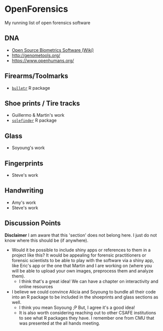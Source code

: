 # OpenForensics
My running list of open forensics software

## DNA

- [Open Source Biometrics Software (Wiki)](https://en.wikipedia.org/wiki/List_of_open-source_bioinformatics_software)
- http://genometools.org/
- https://www.openhumans.org/

## Firearms/Toolmarks

- [`bulletr`](https://github.com/erichare/bulletr) R package

## Shoe prints / Tire tracks

- Guillermo & Martin's work
- [`solefinder`](https://github.com/CSAFE-ISU/solefinder) R package

## Glass 

- Soyoung's work

## Fingerprints

- Steve's work 

## Handwriting 

- Amy's work
- Steve's work

## Discussion Points

**Disclaimer** I am aware that this 'section' does not belong here. I just do not know where this should be (if anywhere).

- Would it be possible to include shiny apps or references to them in a project like this? It would be appealing for forensic practitioners or forensic scientists to be able to play with the software via a shiny app, like Eric's app or the one that Martin and I are working on (where you will be able to upload your own images, preprocess them and analyze them).
    - I think that's a great idea! We can have a chapter on interactivity and online resources
- I believe we could convince Alicia and Soyoung to bundle all their code into an R package to be included in the shoeprints and glass sections as well.
    - I think you mean Soyoung ;P But, I agree it's a good idea! 
    - It is also worth considering reaching out to other CSAFE institutions to see what R packages they have. I remember one from CMU that was presented at the all hands meeting. 


